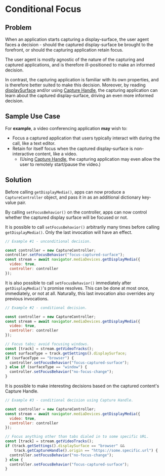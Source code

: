 # Conditional Focus

## Problem
When an application starts capturing a display-surface, the user agent faces a decision - should the captured display-surface be brought to the forefront, or should the capturing application retain focus.

The user agent is mostly agnostic of the nature of the capturing and captured applications, and is therefore ill-positioned to make an informed decision.

In contrast, the capturing application is familiar with its own properties, and is therefore better suited to make this decision. Moreover, by reading [displaySurface](https://www.w3.org/TR/screen-capture/#dom-mediatrackconstraintset-displaysurface) and/or using [Capture Handle](https://wicg.github.io/capture-handle/), the capturing application can learn about the captured display-surface, driving an even more informed decision.

## Sample Use Case
For **example**, a video conferencing application **may** wish to:
* Focus a captured application that users typically interact with during the call, like a text editor.
* Retain for itself focus when the captured display-surface is non-interactive content, like a video.
  * (Using [Capture Handle](https://wicg.github.io/capture-handle/), the capturing application may even allow the user to remotely start/pause the video.)

## Solution
Before calling `getDisplayMedia()`, apps can now produce a `CaptureController` object, and pass it in as an additional dictionary key-value pair.

By calling `setFocusBehavior()` on the controller, apps can now control whether the captured display surface will be focused or not.

It is possible to call `setFocusBehavior()` arbitrarily many times before calling `getDisplayMedia()`. Only the last invocation will have an effect.

```js
// Example #1 - unconditional decision.

const controller = new CaptureController;
controller.setFocusBehavior("focus-captured-surface");
const stream = await navigator.mediaDevices.getDisplayMedia({
  video: true,
  controller: controller
});
```

It is also possible to call `setFocusBehavior()` immediately after `getDisplayMedia()`'s promise resolves. This can be done at most once, immediately, or not at all. Naturally, this last invocation also overrides any previous invocations.

```js
// Example #2 - conditional decision.

const controller = new CaptureController;
const stream = await navigator.mediaDevices.getDisplayMedia({
  video: true,
  controller: controller
});

// Focus tabs; avoid focusing windows.
const [track] = stream.getVideoTracks();
const surfaceType = track.getSettings().displaySurface;
if (surfaceType == "browser") {
  controller.setFocusBehavior("focus-captured-surface");
} else if (surfaceType == "window") {
  controller.setFocusBehavior("no-focus-change");
}
```

It is possible to make interesting decisions based on the captured content's Capture Handle.

```js
// Example #3 - conditional decision using Capture Handle.

const controller = new CaptureController;
const stream = await navigator.mediaDevices.getDisplayMedia({
  video: true,
  controller: controller
});

// Focus anything other than tabs dialed in to some specific URL.
const [track] = stream.getVideoTracks();
if (track.getSettings().displaySurface == "browser" &&
    track.getCaptureHandle().origin == "https://some.specific.url") {
  controller.setFocusBehavior("no-focus-change");
} else {
  controller.setFocusBehavior("focus-captured-surface");
}
